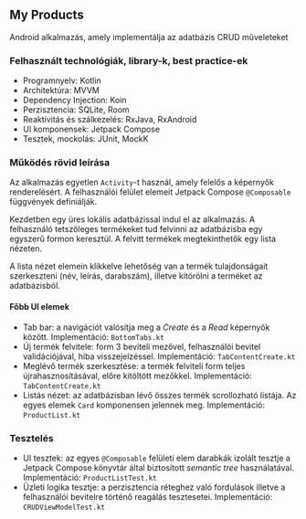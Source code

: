 ## My Products

Android alkalmazás, amely implementálja az adatbázis CRUD műveleteket

### Felhasznált technológiák, library-k, best practice-ek

* Programnyelv: Kotlin
* Architektúra: MVVM 
* Dependency Injection: Koin
* Perzisztencia: SQLite, Room
* Reaktívitás és szálkezelés: RxJava, RxAndroid
* UI komponensek: Jetpack Compose
* Tesztek, mockolás: JUnit, MockK

### Működés rövid leírása

Az alkalmazás egyetlen `Activity`-t használ, amely felelős a képernyők renderelésért. A felhasználói felület elemeit Jetpack Compose `@Composable` függvények definiálják.

Kezdetben egy üres lokális adatbázissal indul el az alkalmazás. A felhasználó tetszőleges termékeket tud felvinni az adatbázisba egy egyszerű formon keresztül. A felvitt termékek megtekinthetők egy lista nézeten.

A lista nézet elemein klikkelve lehetőség van a termék tulajdonságait szerkeszteni (név, leírás, darabszám), illetve kitörölni a terméket az adatbázisból.

#### Főbb UI elemek

* Tab bar: a navigációt valósítja meg a _Create_ és a _Read_ képernyők között. Implementáció: `BottomTabs.kt`
* Új termék felvitele: form 3 beviteli mezővel, felhasználói bevitel validációjával, hiba visszejelzéssel. Implementáció: `TabContentCreate.kt`
* Meglévő termék szerkesztése: a termék felviteli form teljes újrahasznosításával, előre kitöltött mezőkkel. Implementáció: `TabContentCreate.kt`
* Listás nézet: az adatbázisban lévő összes termék scrollozható listája. Az egyes elemek `Card` komponensen jelennek meg. Implementáció: `ProductList.kt`

### Tesztelés

* UI tesztek: az egyes `@Composable` felületi elem darabkák izolált tesztje a Jetpack Compose könyvtár által biztosított _semantic tree_ használatával. Implementáció: `ProductListTest.kt`
* Üzleti logika tesztje: a perzisztencia réteghez való fordulások illetve a felhasználói bevitelre történő reagálás tesztesetei. Implementáció: `CRUDViewModelTest.kt`









